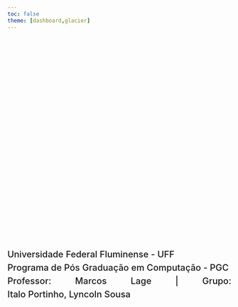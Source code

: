```yaml
---
toc: false
theme: [dashboard,glacier]
---
```


<style>

.hero {
  display: flex;
  flex-direction: column;
  align-items: center;
  font-family: var(--sans-serif);
  margin: 4rem 0 8rem;
  text-wrap: balance;
  text-align: center;
}

.hero h1 {
  margin: 2rem 0;
  max-width: none;
  font-size: 14vw;
  font-weight: 900;
  line-height: 1;
  background: linear-gradient(30deg, var(--theme-foreground-focus), currentColor);
  -webkit-background-clip: text;
  -webkit-text-fill-color: transparent;
  background-clip: text;
}

.hero h2 {
  margin: 0;
  max-width: 34em;
  font-size: 20px;
  font-style: initial;
  font-weight: 500;
  line-height: 1.5;
  color: var(--theme-foreground-muted);
}

@media (min-width: 640px) {
  .hero h1 {
    font-size: 90px;
  }
}

</style>

<div class="hero">
  <h1>Trabalho 2 Visualização de Dados 2024-1</h1>
  
  <div style="text-align: justify;">
      <h2>Universidade Federal Fluminense - UFF</h2>
      <h2>Programa de Pós Graduação em Computação - PGC</h2>
      <h2>Professor: Marcos Lage | Grupo: Italo Portinho, Lyncoln Sousa</h2>  
  </div>  
</div>